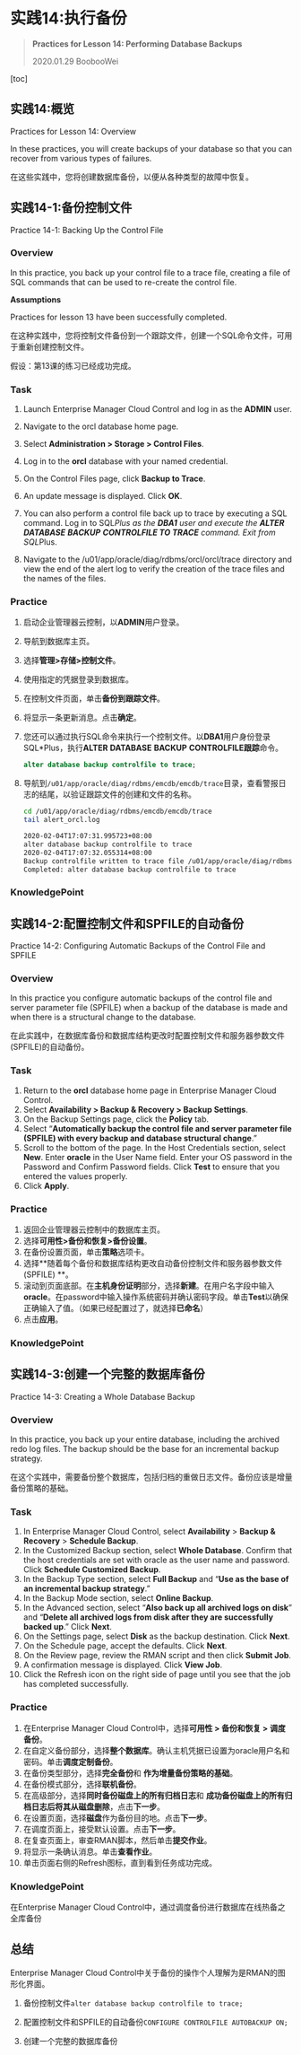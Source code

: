 # 实践14:执行备份

> **Practices for Lesson 14: Performing Database Backups**
>
> 2020.01.29 BoobooWei

[toc]

## 实践14:概览

Practices for Lesson 14: Overview

In these practices, you will create backups of your database so that you can recover from various types of failures.

在这些实践中，您将创建数据库备份，以便从各种类型的故障中恢复。

## 实践14-1:备份控制文件

Practice 14-1: Backing Up the Control File

### Overview

In this practice, you back up your control file to a trace file, creating a file of SQL commands that can be used to re-create the control file.

**Assumptions**

Practices for lesson 13 have been successfully completed.

在这种实践中，您将控制文件备份到一个跟踪文件，创建一个SQL命令文件，可用于重新创建控制文件。

假设：第13课的练习已经成功完成。

### Task

1. Launch Enterprise Manager Cloud Control and log in as the **ADMIN** user.

2. Navigate to the orcl database home page.

3. Select **Administration > Storage > Control Files**.

4. Log in to the **orcl** database with your named credential.

5. On the Control Files page, click **Backup to Trace**.
6. An update message is displayed. Click **OK**.
7. You can also perform a control file back up to trace by executing a SQL command. Log in to SQL*Plus as the **DBA1** user and execute the **ALTER** **DATABASE** **BACKUP** **CONTROLFILE TO TRACE** command. Exit from SQL*Plus.
8. Navigate to the /u01/app/oracle/diag/rdbms/orcl/orcl/trace directory and view the end of the alert log to verify the creation of the trace files and the names of the files.

### Practice

1. 启动企业管理器云控制，以**ADMIN**用户登录。

2. 导航到数据库主页。

3. 选择**管理>存储>控制文件**。

4. 使用指定的凭据登录到数据库。

5. 在控制文件页面，单击**备份到跟踪文件**。

6. 将显示一条更新消息。点击**确定**。

7. 您还可以通过执行SQL命令来执行一个控制文件。以**DBA1**用户身份登录SQL*Plus，执行**ALTER** **DATABASE** **BACKUP** **CONTROLFILE跟踪**命令。

   ```sql
   alter database backup controlfile to trace;
   ```

8. 导航到`/u01/app/oracle/diag/rdbms/emcdb/emcdb/trace`目录，查看警报日志的结尾，以验证跟踪文件的创建和文件的名称。

   ```bash
   cd /u01/app/oracle/diag/rdbms/emcdb/emcdb/trace
   tail alert_orcl.log
   
   2020-02-04T17:07:31.995723+08:00
   alter database backup controlfile to trace
   2020-02-04T17:07:32.055314+08:00
   Backup controlfile written to trace file /u01/app/oracle/diag/rdbms/emcdb/emcdb/trace/emcdb_ora_32205.trc
   Completed: alter database backup controlfile to trace
   ```

   

### KnowledgePoint

## 实践14-2:配置控制文件和SPFILE的自动备份

Practice 14-2: Configuring Automatic Backups of the Control File and SPFILE

### Overview

In this practice you configure automatic backups of the control file and server parameter file (SPFILE) when a backup of the database is made and when there is a structural change to the database.

在此实践中，在数据库备份和数据库结构更改时配置控制文件和服务器参数文件(SPFILE)的自动备份。

### Task

1. Return to the **orcl** database home page in Enterprise Manager Cloud Control.
2. Select **Availability > Backup & Recovery > Backup Settings**.
3. On the Backup Settings page, click the **Policy** tab.
4. Select “**Automatically backup the control file and server parameter file (SPFILE) with every backup and database structural change**.”
5. Scroll to the bottom of the page. In the Host Credentials section, select **New**. Enter **oracle** in the User Name field. Enter your OS password in the Password and Confirm Password fields. Click **Test** to ensure that you entered the values properly.
6. Click **Apply**.

### Practice

1. 返回企业管理器云控制中的数据库主页。
2. 选择**可用性>备份和恢复>备份设置**。
3. 在备份设置页面，单击**策略**选项卡。
4. 选择**随着每个备份和数据库结构更改自动备份控制文件和服务器参数文件(SPFILE) **。
5. 滚动到页面底部。在**主机身份证明**部分，选择**新建**。在用户名字段中输入**oracle**。在password中输入操作系统密码并确认密码字段。单击**Test**以确保正确输入了值。（如果已经配置过了，就选择**已命名**）
6. 点击**应用**。

### KnowledgePoint

## 实践14-3:创建一个完整的数据库备份

Practice 14-3: Creating a Whole Database Backup

### Overview

In this practice, you back up your entire database, including the archived redo log files. The backup should be the base for an incremental backup strategy.

在这个实践中，需要备份整个数据库，包括归档的重做日志文件。备份应该是增量备份策略的基础。

### Task

1. In Enterprise Manager Cloud Control, select **Availability** > **Backup & Recovery** > **Schedule Backup**.
2. In the Customized Backup section, select **Whole Database**. Confirm that the host credentials are set with oracle as the user name and password. Click **Schedule Customized Backup**.
3. In the Backup Type section, select **Full Backup** and “**Use as the base of an incremental backup strategy**.”
4. In the Backup Mode section, select **Online Backup**.
5. In the Advanced section, select “**Also back up all archived logs on disk**” and “**Delete all archived logs from disk after they are successfully backed up**.” Click **Next**.
6. On the Settings page, select **Disk** as the backup destination. Click **Next**.
7. On the Schedule page, accept the defaults. Click **Next**.
8. On the Review page, review the RMAN script and then click **Submit Job**.
9. A confirmation message is displayed. Click **View Job**.
10. Click the Refresh icon on the right side of page until you see that the job has completed successfully.

### Practice

1. 在Enterprise Manager Cloud Control中，选择**可用性 > 备份和恢复 > 调度备份**。
2. 在自定义备份部分，选择**整个数据库**。确认主机凭据已设置为oracle用户名和密码。单击**调度定制备份**。
3. 在备份类型部分，选择**完全备份**和 **作为增量备份策略的基础**。
4. 在备份模式部分，选择**联机备份**。
5. 在高级部分，选择**同时备份磁盘上的所有归档日志**和 **成功备份磁盘上的所有归档日志后将其从磁盘删除**，点击**下一步**。
6. 在设置页面，选择**磁盘**作为备份目的地。点击**下一步**。
7. 在调度页面上，接受默认设置。点击**下一步**。
8. 在复查页面上，审查RMAN脚本，然后单击**提交作业**。
9. 将显示一条确认消息。单击**查看作业**。
10. 单击页面右侧的Refresh图标，直到看到任务成功完成。

### KnowledgePoint

在Enterprise Manager Cloud Control中，通过调度备份进行数据库在线热备之全库备份

## 总结

Enterprise Manager Cloud Control中关于备份的操作个人理解为是RMAN的图形化界面。

1. 备份控制文件`alter database backup controlfile to trace;`

2. 配置控制文件和SPFILE的自动备份`CONFIGURE CONTROLFILE AUTOBACKUP ON;`

3. 创建一个完整的数据库备份

   ```sql
   
   ```

   